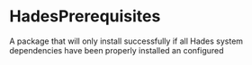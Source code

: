# HadesPrerequisites
A package that will only install successfully if all Hades system dependencies have been properly installed an configured
